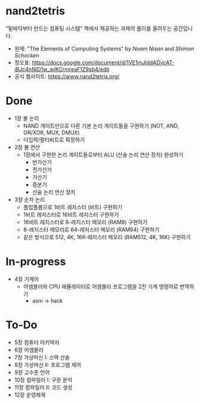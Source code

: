 # nand2tetris
"밑바닥부터 만드는 컴퓨팅 시스템" 책에서 제공하는 과제의 풀이를 올려두는 공간입니다.  
* 원제: "The Elements of Computing Systems" by _Noam Nisan_ and _Shimon Schocken_  
* 정오표: https://docs.google.com/document/d/1VE1mJlddADycAT-jBJc4nNID1w_wiKCrmreaF1Z9sb4/edit  
* 공식 웹사이트: https://www.nand2tetris.org/

# Done
* 1장 불 논리
  - NAND 게이트만으로 다른 기본 논리 게이트들을 구현하기 (NOT, AND, OR/XOR, MUX, DMUX)
  - 다입력/멀티비트로 확장하기
* 2장 불 연산
  - 1장에서 구현한 논리 게이트들로부터 ALU (산술 논리 연산 장치) 완성하기
    + 반가산기
    + 전가산기
    + 가산기
    + 증분기
    + 산술 논리 연산 장치
* 3장 순차 논리
  - 플립플롭으로 1비트 레지스터 (비트) 구현하기
  - 1비트 레지스터로 16비트 레지스터 구현하기
  - 16비트 레지스터로 8-레지스터 메모리 (RAM8) 구현하기
  - 8-레지스터 메모리로 64-레지스터 메모리 (RAM64) 구현하기
  - 같은 방식으로 512, 4K, 16K-레지스터 메모리 (RAM512, 4K, 16K) 구현하기
  
# In-progress
* 4장 기계어
  - 어셈블러와 CPU 에뮬레이터로 어셈블리 프로그램을 2진 기계 명령어로 번역하기
    + asm -> hack

# To-Do
* 5장 컴퓨터 아키텍처
* 6장 어셈블러
* 7장 가상머신 I: 스택 산술
* 8장 가상머신 II: 프로그램 제어
* 9장 고수준 언어
* 10장 컴파일러 I: 구문 분석
* 11장 컴파일러 II: 코드 생성
* 12장 운영체제
